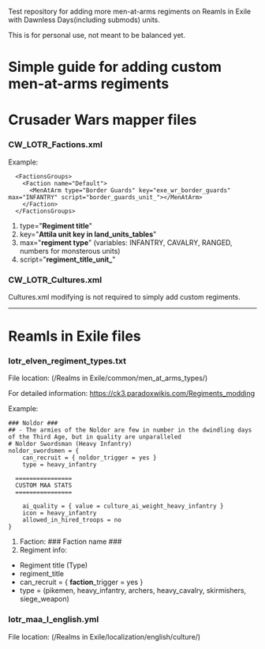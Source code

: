 Test repository for adding more men-at-arms regiments on Reamls in Exile with Dawnless Days(including submods) units.

This is for personal use, not meant to be balanced yet.

Simple guide for adding custom men-at-arms regiments
====================================================
# Crusader Wars mapper files
### CW_LOTR_Factions.xml
Example: 
```
  <FactionsGroups>
    <Faction name="Default">
      <MenAtArm type="Border Guards" key="exe_wr_border_guards" max="INFANTRY" script="border_guards_unit_"></MenAtArm>
    </Faction>
  </FactionsGroups>
```
1. type="**Regiment title**"
2. key="**Attila unit key in land_units_tables**"
3. max="**regiment type**" (variables: INFANTRY, CAVALRY, RANGED, numbers for monsterous units)
4. script="**regiment_title_unit_**"



### CW_LOTR_Cultures.xml
Cultures.xml modifying is not required to simply add custom regiments.

***
# Reamls in Exile files
### lotr_elven_regiment_types.txt
File location: (/Realms in Exile/common/men_at_arms_types/)


For detailed information: https://ck3.paradoxwikis.com/Regiments_modding


Example:
```
### Noldor ###
## - The armies of the Noldor are few in number in the dwindling days of the Third Age, but in quality are unparalleled
# Noldor Swordsman (Heavy Infantry)
noldor_swordsmen = {
	can_recruit = { noldor_trigger = yes }
	type = heavy_infantry

  ================
  CUSTOM MAA STATS
  ================

	ai_quality = { value = culture_ai_weight_heavy_infantry }
	icon = heavy_infantry
	allowed_in_hired_troops = no
}
```
1. Faction: ### Faction name ###
2. Regiment info:
 * Regiment title (Type)
 * regiment_title
 * can_recruit = { **faction**_trigger = yes }
 * type = (pikemen, heavy_infantry, archers, heavy_cavalry, skirmishers, siege_weapon)

### lotr_maa_l_english.yml
File location: (/Realms in Exile/localization/english/culture/)
